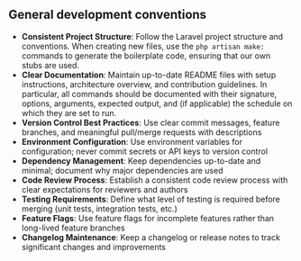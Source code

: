 ## General development conventions

- **Consistent Project Structure**: Follow the Laravel project structure and conventions. When creating new files, use the `php artisan make:` commands to generate the boilerplate code, ensuring that our own stubs are used.
- **Clear Documentation**: Maintain up-to-date README files with setup instructions, architecture overview, and contribution guidelines. In particular, all commands should be documented with their signature, options, arguments, expected output, and (if applicable) the schedule on which they are set to run.
- **Version Control Best Practices**: Use clear commit messages, feature branches, and meaningful pull/merge requests with descriptions
- **Environment Configuration**: Use environment variables for configuration; never commit secrets or API keys to version control
- **Dependency Management**: Keep dependencies up-to-date and minimal; document why major dependencies are used
- **Code Review Process**: Establish a consistent code review process with clear expectations for reviewers and authors
- **Testing Requirements**: Define what level of testing is required before merging (unit tests, integration tests, etc.)
- **Feature Flags**: Use feature flags for incomplete features rather than long-lived feature branches
- **Changelog Maintenance**: Keep a changelog or release notes to track significant changes and improvements
